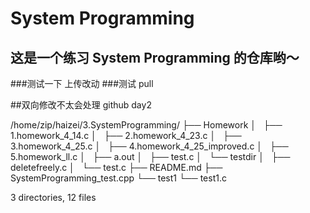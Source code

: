 # System Programming
## 这是一个练习 System Programming 的仓库哟～
###测试一下 上传改动
###测试 pull

##双向修改不太会处理  github day2

/home/zip/haizei/3.SystemProgramming/
├── Homework
│   ├── 1.homework_4_14.c
│   ├── 2.homework_4_23.c
│   ├── 3.homework_4_25.c
│   ├── 4.homework_4_25_improved.c
│   ├── 5.homework_ll.c
│   ├── a.out
│   ├── test.c
│   └── testdir
│       ├── deletefreely.c
│       └── test.c
├── README.md
├── SystemProgramming_test.cpp
└── test1
    └── test1.c

3 directories, 12 files

